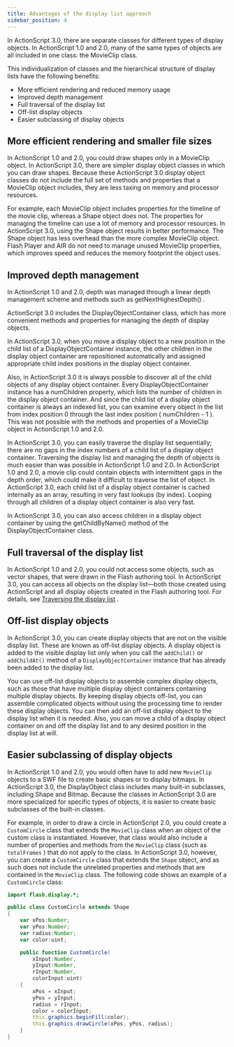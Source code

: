 ```yaml
---
title: Advantages of the display list approach
sidebar_position: 4
---
```


In ActionScript 3.0, there are separate classes for different types of display objects. In ActionScript 1.0 and 2.0, many of the same types of objects are all included in one class: the MovieClip class.

This individualization of classes and the hierarchical structure of display lists have the following benefits:

- More efficient rendering and reduced memory usage
- Improved depth management
- Full traversal of the display list
- Off-list display objects
- Easier subclassing of display objects

## More efficient rendering and smaller file sizes

In ActionScript 1.0 and 2.0, you could draw shapes only in a MovieClip object. In ActionScript 3.0, there are simpler display object classes in which you can draw shapes. Because these ActionScript 3.0 display object classes do not include the full set of methods and properties that a MovieClip object includes, they are less taxing on memory and processor resources.

For example, each MovieClip object includes properties for the timeline of the movie clip, whereas a Shape object does not. The properties for managing the timeline can use a lot of memory and processor resources. In ActionScript 3.0, using the Shape object results in better performance. The Shape object has less overhead than the more complex MovieClip object. Flash Player and AIR do not need to manage unused MovieClip properties, which improves speed and reduces the memory footprint the object uses.

## Improved depth management

In ActionScript 1.0 and 2.0, depth was managed through a linear depth management scheme and methods such as getNextHighestDepth() .

ActionScript 3.0 includes the DisplayObjectContainer class, which has more convenient methods and properties for managing the depth of display objects.

In ActionScript 3.0, when you move a display object to a new position in the child list of a DisplayObjectContainer instance, the other children in the display object container are repositioned automatically and assigned appropriate child index positions in the display object container.

Also, in ActionScript 3.0 it is always possible to discover all of the child objects of any display object container. Every DisplayObjectContainer instance has a numChildren property, which lists the number of children in the display object container. And since the child list of a display object container is always an indexed list, you can examine every object in the list from index position 0 through the last index position ( numChildren - 1 ). This was not possible with the methods and properties of a MovieClip object in ActionScript 1.0 and 2.0.

In ActionScript 3.0, you can easily traverse the display list sequentially; there are no gaps in the index numbers of a child list of a display object container. Traversing the display list and managing the depth of objects is much easier than was possible in ActionScript 1.0 and 2.0. In ActionScript 1.0 and 2.0, a movie clip could contain objects with intermittent gaps in the depth order, which could make it difficult to traverse the list of object. In ActionScript 3.0, each child list of a display object container is cached internally as an array, resulting in very fast lookups (by index). Looping through all children of a display object container is also very fast.

In ActionScript 3.0, you can also access children in a display object container by using the getChildByName() method of the DisplayObjectContainer class.

## Full traversal of the display list

In ActionScript 1.0 and 2.0, you could not access some objects, such as vector shapes, that were drawn in the Flash authoring tool. In ActionScript 3.0, you can access all objects on the display list—both those created using ActionScript and all display objects created in the Flash authoring tool. For details, see [Traversing the display list](working-with-display-objects/traversing-the-display-list.md) .

## Off-list display objects

In ActionScript 3.0, you can create display objects that are not on the visible display list. These are known as off-list display objects. A display object is added to the visible display list only when you call the `addChild()` or `addChildAt()` method of a `DisplayObjectContainer` instance that has already been added to the display list.

You can use off-list display objects to assemble complex display objects, such as those that have multiple display object containers containing multiple display objects. By keeping display objects off-list, you can assemble complicated objects without using the processing time to render these display objects. You can then add an off-list display object to the display list when it is needed. Also, you can move a child of a display object container on and off the display list and to any desired position in the display list at will.

## Easier subclassing of display objects

In ActionScript 1.0 and 2.0, you would often have to add new `MovieClip` objects to a SWF file to create basic shapes or to display bitmaps. In ActionScript 3.0, the DisplayObject class includes many built-in subclasses, including Shape and Bitmap. Because the classes in ActionScript 3.0 are more specialized for specific types of objects, it is easier to create basic subclasses of the built-in classes.

For example, in order to draw a circle in ActionScript 2.0, you could create a `CustomCircle` class that extends the `MovieClip` class when an object of the custom class is instantiated. However, that class would also include a number of properties and methods from the `MovieClip` class (such as `totalFrames` ) that do not apply to the class. In ActionScript 3.0, however, you can create a `CustomCircle` class that extends the `Shape` object, and as such does not include the unrelated properties and methods that are contained in the `MovieClip` class. The following code shows an example of a `CustomCircle` class:

```actionscript
import flash.display.*;

public class CustomCircle extends Shape
{
    var xPos:Number;
    var yPos:Number;
    var radius:Number;
    var color:uint;

    public function CustomCircle(
        xInput:Number,
        yInput:Number,
        rInput:Number,
        colorInput:uint)
    {
        xPos = xInput;
        yPos = yInput;
        radius = rInput;
        color = colorInput;
        this.graphics.beginFill(color);
        this.graphics.drawCircle(xPos, yPos, radius);
    }
}
```
